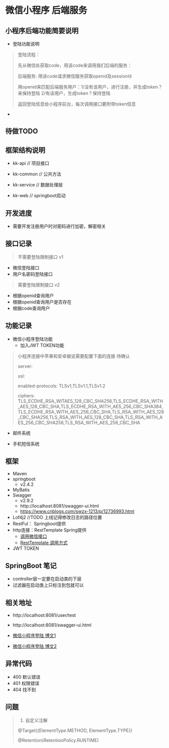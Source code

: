 # 微信小程序 后端服务

## 小程序后端功能简要说明

- 登陆功能说明
> 登陆流程：
> 
>   先从微信处获取code，用该code来调用我们后端的服务：
>   
>   后端服务: 用该code请求微信服务获取openid及sessionId
> 
>   用openid来匹配后端服务用户：1/没有该用户，进行注册，并生成token？来保持登陆 2/有该用户，生成token？保持登陆
> 
>   返回登陆信息给小程序前台，每次调用接口要附带token信息
- 

## 待做TODO


## 框架结构说明

- kk-api // 项目接口

- kk-common // 公共方法

- kk-service // 数据处理层

- kk-web // springboot启动

## 开发进度
- 需要开发注册用户时对密码进行加密，解密相关

## 接口记录
> 不需要登陆限制接口 v1
- 微信登陆接口
- 用户名密码登陆接口
> 需要登陆限制接口 v2
- 根据openid查询用户
- 根据openid查询用户是否存在
- 根据code查询用户
## 功能记录

- 微信小程序登陆功能
  - 加入JWT TOKEN功能
> 小程序连接中苹果和安卓据说需要配置下面的连接 待确认
> 
> server:
>
> ssl:
>
> enabled-protocols: TLSv1,TLSv1.1,TLSv1.2
>
> ciphers: TLS_ECDHE_RSA_WITAES_128_CBC_SHA256,TLS_ECDHE_RSA_WITH_AES_128_CBC_SHA,TLS_ECDHE_RSA_WITH_AES_256_CBC_SHA384,TLS_ECDHE_RSA_WITH_AES_256_CBC_SHA,TLS_RSA_WITH_AES_128_CBC_SHA256,TLS_RSA_WITH_AES_128_CBC_SHA,TLS_RSA_WITH_AES_256_CBC_SHA256,TLS_RSA_WITH_AES_256_CBC_SHA

- 邮件系统

- 手机短信系统 
   


## 框架

- Maven
- springboot  
    - v2.4.2
- MyBatis
- Swagger
    - v2.9.2 
    - http://localhost:8081/swagger-ui.html
    - https://www.cnblogs.com/swzx-1213/p/12736993.html
- Lof4j2 //TODO  上线记得修改日志的路径位置
- RestFul： Springboot提供
- http连接：RestTemplate Spring提供
  - [调用微信接口](https://blog.csdn.net/u013469944/article/details/84193792)
  - [RestTemplate 调用方式](https://www.cnblogs.com/wzk-0000/p/10955406.html)
- JWT TOKEN
## SpringBoot 笔记

- controller层一定要在启动类的下层
- 过滤器在启动类上只标注到包就可以
## 相关地址

- http://localhost:8081/user/test

- http://localhost:8081/swagger-ui.html
- [微信小程序登陆 博文1](https://blog.csdn.net/sxl131415/article/details/80427999)
- [微信小程序登陆 博文2](https://blog.csdn.net/it_most/article/details/109696247)

## 异常代码

- 400 默认错误
- 401 权限错误
- 404 找不到


## 问题
> 1. 自定义注解
>
> @Target({ElementType.METHOD, ElementType.TYPE})
> 
> @Retention(RetentionPolicy.RUNTIME)